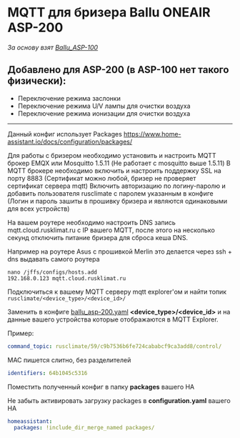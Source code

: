 # MQTT для бризера Ballu ONEAIR ASP-200
*За основу взят [Ballu_ASP-100](https://github.com/v-vadim/Ballu_ASP-100)*

## Добавлено для ASP-200 (в ASP-100 нет такого физически):
 * Переключение режима заслонки
 * Переключение режима U/V лампы для очистки воздуха
 * Переключение режима ионизации для очистки воздуха
---
Данный конфиг использует Packages https://www.home-assistant.io/docs/configuration/packages/

Для работы с бризером необходимо установить и настроить MQTT брокер EMQX или Mosquitto 1.5.11 (Не работает с mosquitto выше 1.5.11)
В MQTT брокере необходимо включить и настроить поддержку SSL на порту 8883 (Сертификат можно любой, бризер не проверяет сертификат сервера mqtt) Включить авторизацию по логину-паролю и добавить пользователя rusclimate с паролем указанным в конфиге (Логин и пароль зашиты в прошивку бризера и являются одинаковыми для всех устройств)

На вашем роутере необходимо настроить DNS запись mqtt.cloud.rusklimat.ru c IP вашего MQTT, после этого на несколько секунд отключить питание бризера для сброса кеша DNS.

Например на роутере Asus с прошивкой Merlin это делается через ssh + dns выдавать самого роутера
```
nano /jffs/configs/hosts.add
192.168.0.123 mqtt.cloud.rusklimat.ru
```

Подключиться к вашему MQTT серверу mqtt explorer'ом и найти топик `rusclimate/<device_type>/<device_id>/`

Заменить в конфиге [ballu_asp-200.yaml](/ballu_asp_200.yaml) **<device_type>/<device_id>** и **<MAC>** на данные вашего устройства которые отображаются в MQTT Explorer.

Пример: 
```yaml
command_topic: rusclimate/59/c9b7536b6fe724cababcf9ca3add8/control/
```

MAC пишется слитно, без разделителей
```yaml
identifiers: 64b1045c5316
```

Поместить полученный конфиг в папку **packages** вашего HA

Не забыть активировать загрузку packages в **configuration.yaml** вашего HA
```yaml
homeassistant:
  packages: !include_dir_merge_named packages/
```